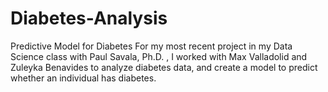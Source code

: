 # Diabetes-Analysis
Predictive Model for Diabetes
For my most recent project in my Data Science class with Paul Savala, Ph.D. , I worked with Max Valladolid and Zuleyka Benavides to analyze diabetes data, and create a model to predict whether an individual has diabetes.
